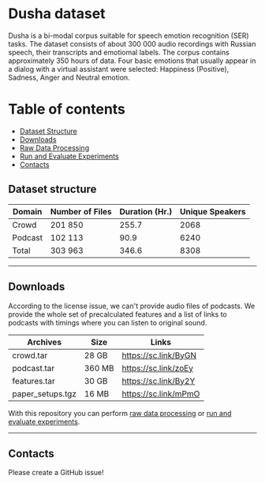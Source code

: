 # Dusha dataset

Dusha is a bi-modal corpus suitable for speech emotion recognition (SER) tasks. The dataset consists of about 300 000 audio recordings with Russian speech, their transcripts and emotiomal labels. The corpus contains approximately 350 hours of data. Four basic emotions that usually appear in a dialog with a virtual assistant were selected: Happiness (Positive), Sadness, Anger and Neutral emotion.

# Table of contents

- [Dataset Structure](https://github.com/anonresearch2/dusha/#dataset-structure)
- [Downloads](https://github.com/anonresearch2/dusha/#downloads)
- [Raw Data Processing](https://github.com/anonresearch2/dusha/tree/main/data_processing)
- [Run and Evaluate Experiments](https://github.com/anonresearch2/dusha/tree/main/experiments) 
- [Contacts](https://github.com/anonresearch2/dusha/#contacts)


## **Dataset structure**

| Domain         | Number of Files | Duration (Hr.) | Unique Speakers |
|----------------|------------|--------|---------|
| Crowd          | 201 850    | 255.7  | 2068    |
| Podcast        | 102 113    |  90.9  | 6240    |
| Total          | 303 963    | 346.6  | 8308    |

---
## **Downloads**

According to the license issue, we can't provide audio files of podcasts. We provide the whole set of precalculated features and a list of links to podcasts with timings where you can listen to original sound.

| Archives          | Size       |  Links               |
|-------------------|------------|----------------------|
| crowd.tar         | 28 GB      | https://sc.link/ByGN |
| podcast.tar       | 360 MB     | https://sc.link/zoEy |
| features.tar      | 30 GB      | https://sc.link/By2Y |
| paper_setups.tgz  | 16 MB      | https://sc.link/mPmO |


With this repository you can perform [raw data processing](https://github.com/anonresearch2/dusha/tree/main/data_processing) or [run and evaluate experiments](https://github.com/anonresearch2/dusha/tree/main/experiments).

---
## **Contacts**

Please create a GitHub issue!
